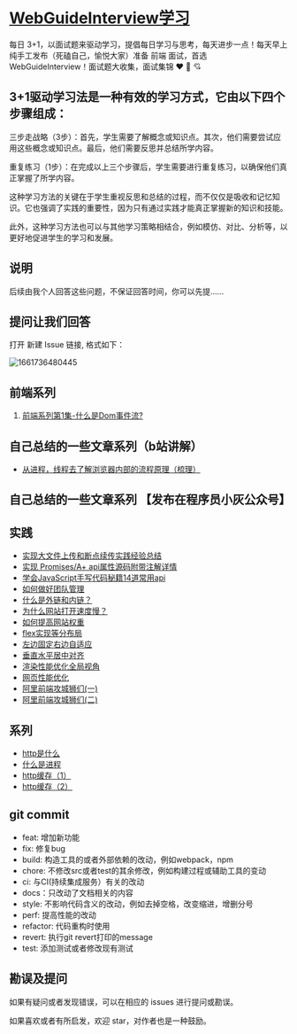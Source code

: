 # [WebGuideInterview学习](https://github.com/webVueBlog/WebGuideInterview)

每日 3+1，以面试题来驱动学习，提倡每日学习与思考，每天进步一点！每天早上纯手工发布（死磕自己，愉悦大家）准备 前端 面试，首选 WebGuideInterview！面试题大收集，面试集锦 ❤ 💝 💘

## 3+1驱动学习法是一种有效的学习方式，它由以下四个步骤组成：

三步走战略（3步）：首先，学生需要了解概念或知识点。其次，他们需要尝试应用这些概念或知识点。最后，他们需要反思并总结所学内容。

重复练习（1步）：在完成以上三个步骤后，学生需要进行重复练习，以确保他们真正掌握了所学内容。

这种学习方法的关键在于学生重视反思和总结的过程，而不仅仅是吸收和记忆知识。它也强调了实践的重要性，因为只有通过实践才能真正掌握新的知识和技能。

此外，这种学习方法也可以与其他学习策略相结合，例如模仿、对比、分析等，以更好地促进学生的学习和发展。

## 说明

后续由我个人回答这些问题，不保证回答时间，你可以先提……

## 提问让我们回答

打开 新建 Issue 链接, 格式如下：

![1661736480445](https://user-images.githubusercontent.com/59645426/187105281-339c1c8e-27a5-42d1-bafd-56adb91e8faa.png)

## 前端系列

1. [前端系列第1集-什么是Dom事件流?](https://mp.weixin.qq.com/s/rGa9sMr52it3bVAXt785Vg)

## 自己总结的一些文章系列（b站讲解）

- [从进程，线程去了解浏览器内部的流程原理（梳理）](https://juejin.cn/post/7155037687077044255)

## 自己总结的一些文章系列 【发布在程序员小灰公众号】

## 实践

- [实现大文件上传和断点续传实践经验总结](https://github.com/webVueBlog/file-breakpoint-continue)
- [实现 Promises/A+ api属性源码附带注解详情](https://github.com/webVueBlog/promise)
- [学会JavaScript手写代码秘籍14道常用api](https://github.com/webVueBlog/fe/issues/3)
- [如何做好团队管理](https://github.com/webVueBlog/fe/issues/4)
- [什么是外链和内链？](https://github.com/webVueBlog/fe/issues/5)
- [为什么网站打开速度慢？](https://github.com/webVueBlog/fe/issues/6)
- [如何提高网站权重](https://github.com/webVueBlog/fe/issues/7)
- [flex实现等分布局](https://github.com/webVueBlog/fe/issues/8)
- [左边固定右边自适应](https://github.com/webVueBlog/fe/issues/9)
- [垂直水平居中对齐](https://github.com/webVueBlog/fe/issues/10)
- [渲染性能优化全局视角](https://github.com/webVueBlog/fe/issues/11)
- [网页性能优化](https://github.com/webVueBlog/fe/issues/16)
- [阿里前端攻城狮们(一)](https://github.com/webVueBlog/fe/issues/17)
- [阿里前端攻城狮们(二)](https://github.com/webVueBlog/fe/issues/18)

## 系列

- [http是什么](https://github.com/webVueBlog/fe/issues/12)
- [什么是进程](https://github.com/webVueBlog/fe/issues/13)
- [http缓存（1）](https://github.com/webVueBlog/fe/issues/14)
- [http缓存（2）](https://github.com/webVueBlog/fe/issues/15)

## git commit

- feat: 增加新功能
- fix: 修复bug
- build: 构造工具的或者外部依赖的改动，例如webpack，npm
- chore: 不修改src或者test的其余修改，例如构建过程或辅助工具的变动
- ci: 与CI(持续集成服务）有关的改动
- docs：只改动了文档相关的内容
- style: 不影响代码含义的改动，例如去掉空格，改变缩进，增删分号
- perf: 提高性能的改动
- refactor: 代码重构时使用
- revert: 执行git revert打印的message
- test: 添加测试或者修改现有测试

## 勘误及提问

如果有疑问或者发现错误，可以在相应的 issues 进行提问或勘误。

如果喜欢或者有所启发，欢迎 star，对作者也是一种鼓励。
